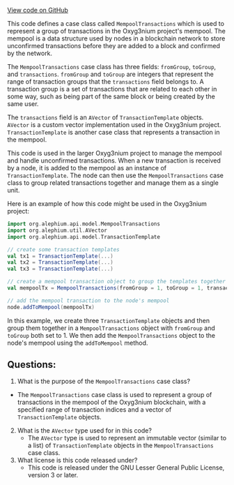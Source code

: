 [View code on GitHub](https://github.com/alephium/alephium/api/src/main/scala/org/alephium/api/model/MempoolTransactions.scala)

This code defines a case class called `MempoolTransactions` which is used to represent a group of transactions in the Oxyg3nium project's mempool. The mempool is a data structure used by nodes in a blockchain network to store unconfirmed transactions before they are added to a block and confirmed by the network.

The `MempoolTransactions` case class has three fields: `fromGroup`, `toGroup`, and `transactions`. `fromGroup` and `toGroup` are integers that represent the range of transaction groups that the `transactions` field belongs to. A transaction group is a set of transactions that are related to each other in some way, such as being part of the same block or being created by the same user.

The `transactions` field is an `AVector` of `TransactionTemplate` objects. `AVector` is a custom vector implementation used in the Oxyg3nium project. `TransactionTemplate` is another case class that represents a transaction in the mempool.

This code is used in the larger Oxyg3nium project to manage the mempool and handle unconfirmed transactions. When a new transaction is received by a node, it is added to the mempool as an instance of `TransactionTemplate`. The node can then use the `MempoolTransactions` case class to group related transactions together and manage them as a single unit.

Here is an example of how this code might be used in the Oxyg3nium project:

```scala
import org.alephium.api.model.MempoolTransactions
import org.alephium.util.AVector
import org.alephium.api.model.TransactionTemplate

// create some transaction templates
val tx1 = TransactionTemplate(...)
val tx2 = TransactionTemplate(...)
val tx3 = TransactionTemplate(...)

// create a mempool transaction object to group the templates together
val mempoolTx = MempoolTransactions(fromGroup = 1, toGroup = 1, transactions = AVector(tx1, tx2, tx3))

// add the mempool transaction to the node's mempool
node.addToMempool(mempoolTx)
``` 

In this example, we create three `TransactionTemplate` objects and then group them together in a `MempoolTransactions` object with `fromGroup` and `toGroup` both set to 1. We then add the `MempoolTransactions` object to the node's mempool using the `addToMempool` method.
## Questions: 
 1. What is the purpose of the `MempoolTransactions` case class?
   - The `MempoolTransactions` case class is used to represent a group of transactions in the mempool of the Oxyg3nium blockchain, with a specified range of transaction indices and a vector of `TransactionTemplate` objects.
2. What is the `AVector` type used for in this code?
   - The `AVector` type is used to represent an immutable vector (similar to a list) of `TransactionTemplate` objects in the `MempoolTransactions` case class.
3. What license is this code released under?
   - This code is released under the GNU Lesser General Public License, version 3 or later.